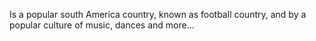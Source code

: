 Is a popular south America country, known as football country, and by a popular culture of music, dances and more...